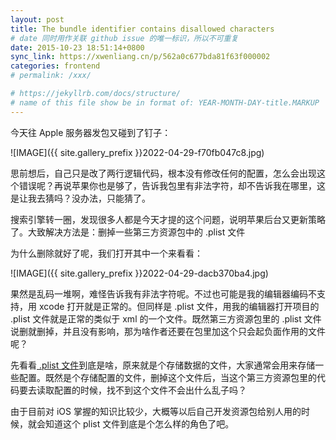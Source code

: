 ```yaml
---
layout: post
title: The bundle identifier contains disallowed characters
# date 同时用作关联 github issue 的唯一标识，所以不可重复
date: 2015-10-23 18:51:14+0800
sync_link: https://xwenliang.cn/p/562a0c677bda81f63f000002
categories: frontend
# permalink: /xxx/

# https://jekyllrb.com/docs/structure/
# name of this file show be in format of: YEAR-MONTH-DAY-title.MARKUP
---
```



今天往 Apple 服务器发包又碰到了钉子：  

![IMAGE]({{ site.gallery_prefix }}2022-04-29-f70fb047c8.jpg)  

思前想后，自己只是改了两行逻辑代码，根本没有修改任何的配置，怎么会出现这个错误呢？再说苹果你也是够了，告诉我包里有非法字符，却不告诉我在哪里，这是让我去猜吗？没办法，只能猜了。  

搜索引擎转一圈，发现很多人都是今天才提的这个问题，说明苹果后台又更新策略了。大致解决方法是：删掉一些第三方资源包中的 .plist 文件  

为什么删除就好了呢，我们打开其中一个来看看：  

![IMAGE]({{ site.gallery_prefix }}2022-04-29-dacb370ba4.jpg)  

果然是乱码一堆啊，难怪告诉我有非法字符呢。不过也可能是我的编辑器编码不支持，用 xcode 打开就是正常的。但同样是 .plist 文件，用我的编辑器打开项目的 .plist 文件就是正常的类似于 xml 的一个文件。既然第三方资源包里的 .plist 文件说删就删掉，并且没有影响，那为啥作者还要在包里加这个只会起负面作用的文件呢？  

先看看[ .plist 文件](https://zh.wikipedia.org/zh-cn/Plist)到底是啥，原来就是个存储数据的文件，大家通常会用来存储一些配置。既然是个存储配置的文件，删掉这个文件后，当这个第三方资源包里的代码要去读取配置的时候，找不到这个文件不会出什么乱子吗？  

由于目前对 iOS 掌握的知识比较少，大概等以后自己开发资源包给别人用的时候，就会知道这个 plist 文件到底是个怎么样的角色了吧。  

